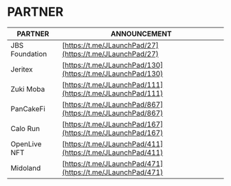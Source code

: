 # PARTNER

| PARTNER        | ANNOUNCEMENT                                               |
| -------------- | ---------------------------------------------------------- |
| JBS Foundation | [https://t.me/JLaunchPad/27](https://t.me/JLaunchPad/27)   |
| Jeritex        | [https://t.me/JLaunchPad/130](https://t.me/JLaunchPad/130) |
| Zuki Moba      | [https://t.me/JLaunchPad/111](https://t.me/JLaunchPad/111) |
| PanCakeFi      | [https://t.me/JLaunchPad/867](https://t.me/JLaunchPad/867) |
| Calo Run       | [https://t.me/JLaunchPad/167](https://t.me/JLaunchPad/167) |
| OpenLive NFT   | [https://t.me/JLaunchPad/411](https://t.me/JLaunchPad/411) |
| Midoland       | [https://t.me/JLaunchPad/471](https://t.me/JLaunchPad/471) |
